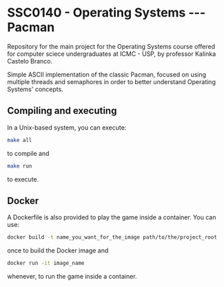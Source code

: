 # SSC0140 - Operating Systems --- Pacman

Repository for the main project for the Operating Systems course offered for computer sciece undergraduates at ICMC - USP, by professor Kalinka Castelo Branco.

Simple ASCII implementation of the classic Pacman, focused on using multiple threads and semaphores in order to better understand Operating Systems' concepts.

## Compiling and executing

In a Unix-based system, you can execute:

```bash
make all
```

to compile and

```bash
make run
```

to execute.

## Docker

A Dockerfile is also provided to play the game inside a container. You can use:

```bash
docker build -t name_you_want_for_the_image path/to/the/project_root
```

once to build the Docker image and 

```bash
docker run -it image_name
```

whenever, to run the game inside a container.

